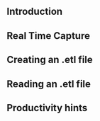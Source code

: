 ## Introduction

## Real Time Capture

## Creating an .etl file

## Reading an .etl file

## Productivity hints

